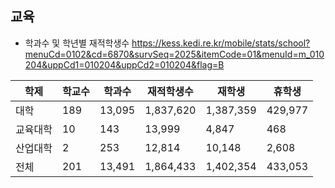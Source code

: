 
## 교육

* 학과수 및 학년별 재적학생수
https://kess.kedi.re.kr/mobile/stats/school?menuCd=0102&cd=6870&survSeq=2025&itemCode=01&menuId=m_010204&uppCd1=010204&uppCd2=010204&flag=B

|학제|학교수|학과수|재적학생수|재학생|휴학생|
|------|---|---|---|---|---|
|대학 |189|13,095|1,837,620|1,387,359|429,977|
|교육대학|10|143|13,999|4,847|468|
|산업대학|2|253|12,814|10,148|2,608|
|전체|201|13,491|1,864,433|1,402,354|433,053|